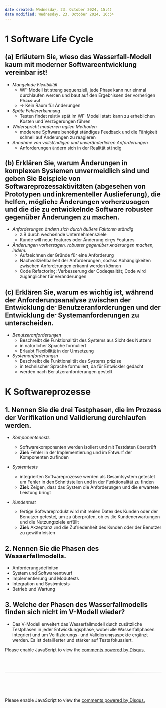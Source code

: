 ```yaml
---
date created: Wednesday, 23. October 2024, 15:41
date modified: Wednesday, 23. October 2024, 16:54
---
```


# 1 Software Life Cycle

## (a) Erläutern Sie, wieso das Wasserfall-Modell kaum mit moderner Softwareentwicklung vereinbar ist!

- _Mangelnde Flexibilität_
  - WF-Modell ist streng sequenziell, jede Phase kann nur einmal durchlaufen werden und baut auf den Ergebnissen der vorherigen Phase auf
  - → Kein Raum für Änderungen
- _Späte Fehlererkennung_
  - Testen findet relativ spät im WF-Modell statt, kann zu erheblichen Kosten und Verzögerungen führen
- _Widerspricht modernen agilen Methoden_
  - moderene Software benötigt ständiges Feedback und die Fähigkeit schnell auf Änderungen zu reagieren
- _Annahme von vollständigen und unveränderlichen Anforderungen_
  - Anforderungen ändern sich in der Realität ständig

## (b) Erklären Sie, warum Änderungen in komplexen Systemen unvermeidlich sind und geben Sie Beispiele von Softwareprozessaktivitäten (abgesehen von Prototypen und inkrementeller Auslieferung), die helfen, mögliche Änderungen vorherzusagen und die die zu entwickelnde Software robuster gegenüber Änderungen zu machen.

- _Anforderungen ändern sich durch äußere Faktoren ständig_
  - z.B durch wechselnde Unternehmensziele
  - Kunde will neue Features oder Änderung eines Features
- _Änderungen vorhersagen, robuster gegenüber Änderungen machen, indem:_
  - Aufzeichnen der Gründe für eine Anforderung
  - Nachvollziehbarkeit der Anforderungen, sodass Abhängigkeiten zwischen Anforderungen erkannt werden können
  - Code Refactoring: Verbesserung der Codequalität; Code wird zugänglicher für Veränderungen

## (c) Erklären Sie, warum es wichtig ist, während der Anforderungsanalyse zwischen der Entwicklung der Benutzeranforderungen und der Entwicklung der Systemanforderungen zu unterscheiden.

- _Benutzeranforderungen_
  - Beschreibt die Funktionalität des Systems aus Sicht des Nutzers
  - in natürlicher Sprache formuliert
  - Erlaubt Flexibilität in der Umsetzung
- _Systemanforderungen_
  - Beschreibt die Funktionalität des Systems präzise
  - in technischer Sprache formuliert, da für Entwickler gedacht
  - werden nach Benutzeranforderungen gestellt

# K Softwareprozesse

## 1. Nennen Sie die drei Testphasen, die im Prozess der Verifikation und Validierung durchlaufen werden.

- _Komponentenests_

  - Softwarekomponenten werden isoliert und mit Testdaten überprüft
  - **Ziel:** Fehler in der Implementierung und im Entwurf der Komponenten zu finden

- _Systemtests_

  - integrierten Softwareprozesse werden als Gesamtsystem getestet um Fehler in den Schnittstellen und in der Funktionalität zu finden
  - **Ziel:** Zeigen, dass das System die Anforderungen und die erwartete Leistung bringt

- _Kundentest_
  - fertige Softwareprodukt wird mit realen Daten des Kunden oder der Benutzer getestet, um zu überprüfen, ob es die Kundenerwartungen und die Nutzungsziele erfüllt
  - **Ziel:** Akzeptanz und die Zufriedenheit des Kunden oder der Benutzer zu gewährleisten

## 2. Nennen Sie die Phasen des Wasserfallmodells.

- Anforderungsdefiniton
- System und Softwareentwurf
- Implementierung und Modutests
- Integration und Systemtests
- Betrieb und Wartung

## 3. Welche der Phasen des Wasserfallmodells finden sich nicht im V-Modell wieder?

- Das V-Modell erweitert das Wasserfallmodell durch zusätzliche Testphasen in jeder Entwicklungsphase, wobei alle Wasserfallphasen integriert und um Verifizierungs- und Validierungsaspekte ergänzt werden. Es ist detaillierter und stärker auf Tests fokussiert.

<!-- DISQUS SCRIPT COMMENT START -->

<!-- DISQUS RECOMMENDATION START -->

<div id="disqus_recommendations"></div>

<script> 
(function() { // REQUIRED CONFIGURATION VARIABLE: EDIT THE SHORTNAME BELOW
var d = document, s = d.createElement('script'); // IMPORTANT: Replace EXAMPLE with your forum shortname!
s.src = 'https://myuninotes.disqus.com/recommendations.js'; s.setAttribute('data-timestamp', +new Date());
(d.head || d.body).appendChild(s);
})();
</script>
<noscript>
Please enable JavaScript to view the 
<a href="https://disqus.com/?ref_noscript" rel="nofollow">
comments powered by Disqus.
</a>
</noscript>

<!-- DISQUS RECOMMENDATION END -->

<hr style="border: none; height: 2px; background: linear-gradient(to right, #f0f0f0, #ccc, #f0f0f0); margin-top: 4rem; margin-bottom: 5rem;">
<div id="disqus_thread"></div>
<script>
    /**
    *  RECOMMENDED CONFIGURATION VARIABLES: EDIT AND UNCOMMENT THE SECTION BELOW TO INSERT DYNAMIC VALUES FROM YOUR PLATFORM OR CMS.
    *  LEARN WHY DEFINING THESE VARIABLES IS IMPORTANT: https://disqus.com/admin/universalcode/#configuration-variables    */
    /*
    var disqus_config = function () {
    this.page.url = PAGE_URL;  // Replace PAGE_URL with your page's canonical URL variable
    this.page.identifier = PAGE_IDENTIFIER; // Replace PAGE_IDENTIFIER with your page's unique identifier variable
    };
    */
    (function() { // DON'T EDIT BELOW THIS LINE
    var d = document, s = d.createElement('script');
    s.src = 'https://myuninotes.disqus.com/embed.js';
    s.setAttribute('data-timestamp', +new Date());
    (d.head || d.body).appendChild(s);
    })();
</script>
<noscript>Please enable JavaScript to view the <a href="https://disqus.com/?ref_noscript">comments powered by Disqus.</a></noscript>

<!-- DISQUS SCRIPT COMMENT END -->
